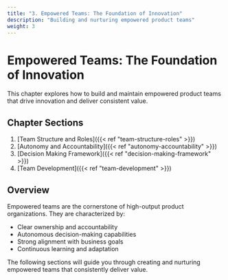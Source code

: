 ```yaml
---
title: "3. Empowered Teams: The Foundation of Innovation"
description: "Building and nurturing empowered product teams"
weight: 3
---
```


# Empowered Teams: The Foundation of Innovation

This chapter explores how to build and maintain empowered product teams that drive innovation and deliver consistent value.

## Chapter Sections

1. [Team Structure and Roles]({{< ref "team-structure-roles" >}})
2. [Autonomy and Accountability]({{< ref "autonomy-accountability" >}})
3. [Decision Making Framework]({{< ref "decision-making-framework" >}})
4. [Team Development]({{< ref "team-development" >}})

## Overview

Empowered teams are the cornerstone of high-output product organizations. They are characterized by:
- Clear ownership and accountability
- Autonomous decision-making capabilities
- Strong alignment with business goals
- Continuous learning and adaptation

The following sections will guide you through creating and nurturing empowered teams that consistently deliver value.
